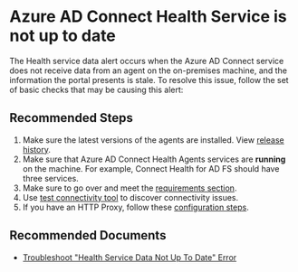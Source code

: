 <properties
	pageTitle="Azure AD Connect Health Service is not up to date"
	description="Azure AD Connect Health Service is not up to date"
	infoBubbleText="Azure AD Connect Health Service is not up to date"
	service="microsoft.aad"
	resource="Microsoft_Azure_ADHybridHealth"
	ms.author="janelg"
	displayOrder=""
	articleId="835c60f0-2ab5-4ac8-ace7-847ec21040a3"
	diagnosticScenario=""
	selfHelpType="generic"
	supportTopicIds="32629813"
	resourceTags=""
	productPesIds="16577"
	cloudEnvironments=""
	ownershipId="AzureIdentity_ComplianceAndReporting"
/>

# Azure AD Connect Health Service is not up to date

The Health service data alert occurs when the Azure AD Connect service does not receive data from an agent on the on-premises machine, and the information the portal presents is stale.  To resolve this issue, follow the set of basic checks that may be causing this alert:

## **Recommended Steps**

1.	Make sure the latest versions of the agents are installed. View [release history](https://docs.microsoft.com/en-us/azure/active-directory/hybrid/reference-connect-health-version-history).
2.	Make sure that Azure AD Connect Health Agents services are **running** on the machine. For example, Connect Health for AD FS should have three services. 
3.	Make sure to go over and meet the [requirements section](https://docs.microsoft.com/en-us/azure/active-directory/hybrid/how-to-connect-health-agent-install#requirements).
4.	Use [test connectivity tool](https://docs.microsoft.com/en-us/azure/active-directory/hybrid/how-to-connect-health-agent-install#test-connectivity-to-azure-ad-connect-health-service) to discover connectivity issues.
5.	If you have an HTTP Proxy, follow these [configuration steps](https://docs.microsoft.com/en-us/azure/active-directory/hybrid/how-to-connect-health-agent-install#configure-azure-ad-connect-health-agents-to-use-http-proxy).
 
## **Recommended Documents** 

- [Troubleshoot "Health Service Data Not Up To Date" Error](https://docs.microsoft.com/en-us/azure/active-directory/hybrid/how-to-connect-health-data-freshness#:~:text=If%20the%20service%20does%20not%20receive%20data%20from,received%20complete%20data%20in%20the%20past%20two%20hours.)

